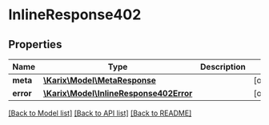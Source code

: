 # InlineResponse402

## Properties
Name | Type | Description | Notes
------------ | ------------- | ------------- | -------------
**meta** | [**\Karix\Model\MetaResponse**](MetaResponse.md) |  | [optional] 
**error** | [**\Karix\Model\InlineResponse402Error**](InlineResponse402Error.md) |  | [optional] 

[[Back to Model list]](../README.md#documentation-for-models) [[Back to API list]](../README.md#documentation-for-api-endpoints) [[Back to README]](../README.md)


